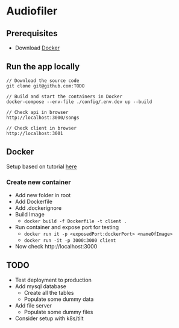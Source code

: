 # Audiofiler

## Prerequisites
- Download [Docker](https://docs.docker.com/get-docker/)

## Run the app locally
```
// Download the source code
git clone git@github.com:TODO

// Build and start the containers in Docker
docker-compose --env-file ./config/.env.dev up --build

// Check api in browser
http://localhost:3000/songs

// Check client in browser
http://localhost:3001
```

## Docker
Setup based on tutorial [here](https://www.section.io/engineering-education/build-and-dockerize-a-full-stack-react-app-with-nodejs-and-nginx/)

### Create new container
- Add new folder in root 
- Add Dockerfile
- Add .dockerignore
- Build Image
    - `docker build -f Dockerfile -t client .`
- Run container and expose port for testing
    - `docker run it -p <exposedPort:dockerPort> <nameOfImage>`
    - `docker run -it -p 3000:3000 client`
- Now check http://localhost:3000



## TODO
- Test deployment to production
- Add mysql database
    - Create all the tables
    - Populate some dummy data
- Add file server
    - Populate some dummy files
- Consider setup with k8s/tilt
